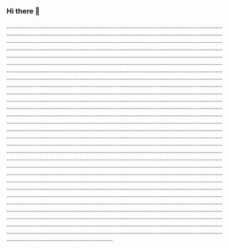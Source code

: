 ### Hi there 👋

.........................................................................................................................................................................................................................................................................................................................................................................................................................................................................................................................................................................................................................................................................................................................................................................................................................................................................................................................................................................................................................................................................................................................................................................................................................................................................................................................................................................................................................................................................................................................................................................................................................................................................................................................................................................................................................................................................................................................................................................................................................................................................................................................................................................................................................................................................................................................................................................................................................................................................................................................................................................................................................................................................................................................................................................................................................................................................................................................................................................................................................................................................................................................................................................................................................................................................................................................................................................................................................................................................................................................................................................................................................................................................................................................................................................................................